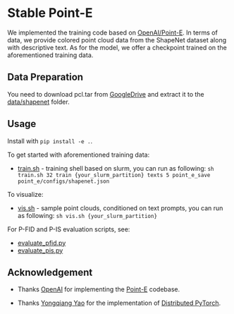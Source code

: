 # Stable Point-E

We implemented the training code based on [OpenAI/Point-E](https://github.com/openai/point-e). In terms of data, we provide colored point cloud data from the ShapeNet dataset along with descriptive text. As for the model, we offer a checkpoint trained on the aforementioned training data.

## Data Preparation

You need to download pcl.tar from [GoogleDrive](https://drive.google.com/drive/folders/1r3R_p3AY5JajpCXZpPpVXw0MFWt7frac?usp=sharing) and extract it to the [data/shapenet](data/shapenet) folder.

## Usage

Install with `pip install -e .`.

To get started with aforementioned training data:

 * [train.sh](point_e/train.sh) - training shell based on slurm, you can run as following: `sh train.sh 32 train {your_slurm_partition} texts 5 point_e_save point_e/configs/shapenet.json`

To visualize:
* [vis.sh](point_e/vis.sh) - sample point clouds, conditioned on text prompts, you can run as following: `sh vis.sh {your_slurm_partition}`


For P-FID and P-IS evaluation scripts, see:

 * [evaluate_pfid.py](point_e/evals/scripts/evaluate_pfid.py)
 * [evaluate_pis.py](point_e/evals/scripts/evaluate_pis.py)


## Acknowledgement

* Thanks [OpenAI](https://arxiv.org/abs/2212.08751) for implementing the [Point-E](https://github.com/openai/point-e) codebase.

* Thanks [Yongqiang Yao](https://github.com/yqyao) for the implementation of [Distributed PyTorch](https://github.com/ModelTC/United-Perception).
